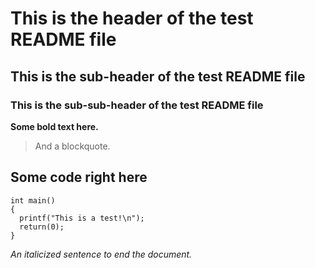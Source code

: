 # This is the header of the test README file
## This is the sub-header of the test README file
### This is the sub-sub-header of the test README file
**Some bold text here.**
> And a blockquote.
## Some code right here
```
int main()
{
  printf("This is a test!\n");
  return(0);
}
```
*An italicized sentence to end the document.*
